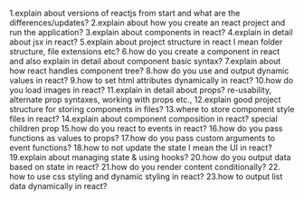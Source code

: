 1.explain about versions of reactjs from start and what are the differences/updates?
2.explain about how you create an react project and run the application?
3.explain about components in react?
4.explain in detail about jsx in react?
5.explain about project structure in react 
 I mean folder structure, file extensions etc?
6.how do you create a component in react and also explain in detail about component basic syntax?
7.explain about how react handles component tree?
8.how do you use and output dynamic values in react?
9.how to set html attributes dynamically in react?
10.how do you load images in react?
11.explain in detail about props?
re-usability, alternate prop syntaxes, working with props etc.,
12.explain good project structure for storing components in files?
13.where to store component style files in react?
14.explain about component composition in react?
special children prop
15.how do you react to events in react?
16.how do you pass functions as values to props?
17.how do you pass custom arguments to event functions?
18.how to not update the state I mean the UI in react?
19.explain about managing state & using hooks?
20.how do you output data based on state in react?
21.how do you render content conditionally?
22. how to use css styling and dynamic styling in react?
23.how to output list data dynamically in react?
